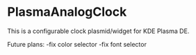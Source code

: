 # PlasmaAnalogClock

This is a configurable clock plasmid/widget for KDE Plasma DE.

Future plans:
-fix color selector
-fix font selector
